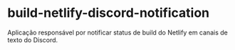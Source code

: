 # build-netlify-discord-notification
Aplicação responsável por notificar status de build do Netlify em canais de texto do Discord.
